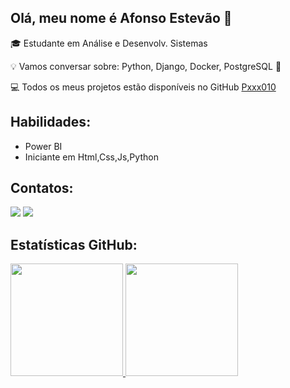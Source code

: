 ## Olá, meu nome é Afonso Estevão 👋


🎓 Estudante em Análise e Desenvolv. Sistemas

💡 Vamos conversar sobre: Python, Django, Docker, PostgreSQL 💬

💻 Todos os meus projetos estão disponíveis no GitHub [Pxxx010](https://github.com/Pxxx010)

## Habilidades:

- Power BI
- Iniciante em Html,Css,Js,Python




## Contatos:
<div>
<a href = "mailto:afonsoestevao04@gmail.com"><img loading="lazy" src="https://img.shields.io/badge/Gmail-D14836?style=for-the-badge&logo=gmail&logoColor=white" target="_blank"></a>
<a href="https://www.linkedin.com/in/lafonso-luna" target="_blank"><img loading="lazy" src="https://img.shields.io/badge/-LinkedIn-%230077B5?style=for-the-badge&logo=linkedin&logoColor=white" target="_blank"></a>   
</div>

## Estatísticas GitHub:
<div>
<a href="https://github.com/pxxx010">
<img loading="lazy" height="180em" src="https://github-readme-stats.vercel.app/api/top-langs/?username=pxxx010&layout=compact&langs_count=7&theme=dracula"/>
<img loading="lazy" height="180em" src="https://github-readme-stats.vercel.app/api?username=pxxx010&show_icons=true&theme=dracula&include_all_commits=true&count_private=true"/>
</div>  
